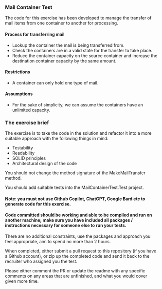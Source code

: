 ### Mail Container Test 

The code for this exercise has been developed to manage the transfer of mail items from one container to another for processing.

#### Process for transferring mail

- Lookup the container the mail is being transferred from.
- Check the containers are in a valid state for the transfer to take place.
- Reduce the container capacity on the source container and increase the destination container capacity by the same amount.

#### Restrictions

- A container can only hold one type of mail.


#### Assumptions

- For the sake of simplicity, we can assume the containers have an unlimited capacity.

### The exercise brief

The exercise is to take the code in the solution and refactor it into a more suitable approach with the following things in mind:

- Testability
- Readability
- SOLID principles
- Architectural design of the code

You should not change the method signature of the MakeMailTransfer method.

You should add suitable tests into the MailContainerTest.Test project.

#### Note: you must not use Github Copilot, ChatGPT, Google Bard etc to generate code for this exercise.
#### Code committed should be working and able to be compiled and run on another machine; make sure you have included all packages / instructions necessary for someone else to run your tests.

There are no additional constraints, use the packages and approach you feel appropriate, aim to spend no more than 2 hours.

When completed, either submit a pull request to this repository (if you have a Github account), or zip up the completed code and
send it back to the recruiter who assigned you the test. 

Please either comment the PR or update the readme with any specific comments on any areas that are unfinished, and what you would cover given more time.

